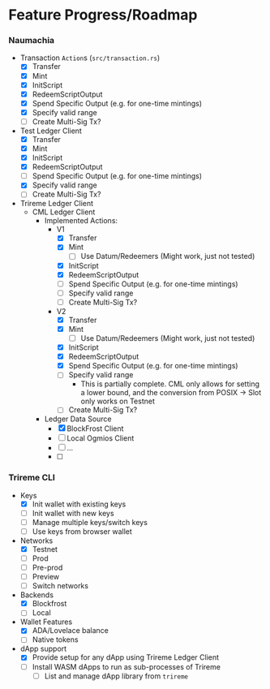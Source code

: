 # Feature Progress/Roadmap

### Naumachia
- Transaction `Action`s (`src/transaction.rs`) 
  - [x] Transfer
  - [x] Mint
  - [x] InitScript
  - [x] RedeemScriptOutput
  - [x] Spend Specific Output (e.g. for one-time mintings) 
  - [x] Specify valid range
  - [ ] Create Multi-Sig Tx?
- Test Ledger Client
  - [x] Transfer
  - [x] Mint
  - [x] InitScript
  - [x] RedeemScriptOutput
  - [ ] Spend Specific Output (e.g. for one-time mintings)
  - [x] Specify valid range
  - [ ] Create Multi-Sig Tx?
- Trireme Ledger Client
  - CML Ledger Client
    - Implemented Actions:
      - V1
        - [x] Transfer
        - [x] Mint
          - [ ] Use Datum/Redeemers (Might work, just not tested)
        - [x] InitScript
        - [x] RedeemScriptOutput
        - [ ] Spend Specific Output (e.g. for one-time mintings)
        - [ ] Specify valid range
        - [ ] Create Multi-Sig Tx?
      - V2
        - [x] Transfer
        - [x] Mint
          - [ ] Use Datum/Redeemers (Might work, just not tested)
        - [x] InitScript
        - [x] RedeemScriptOutput
        - [x] Spend Specific Output (e.g. for one-time mintings)
        - [ ] Specify valid range
          - This is partially complete. CML only allows for setting a lower bound, and the conversion from POSIX -> Slot only works on Testnet
        - [ ] Create Multi-Sig Tx?
    - Ledger Data Source
      - [x] BlockFrost Client
      - [ ] Local Ogmios Client
      - [ ] ...
      - [ ]

### Trireme CLI
- Keys
  - [x] Init wallet with existing keys
  - [ ] Init wallet with new keys
  - [ ] Manage multiple keys/switch keys
  - [ ] Use keys from browser wallet
- Networks
  - [x] Testnet
  - [ ] Prod
  - [ ] Pre-prod
  - [ ] Preview
  - [ ] Switch networks
- Backends
  - [x] Blockfrost
  - [ ] Local 
- Wallet Features
  - [x] ADA/Lovelace balance
  - [ ] Native tokens
- dApp support
  - [x] Provide setup for any dApp using Trireme Ledger Client
  - [ ] Install WASM dApps to run as sub-processes of Trireme
    - [ ] List and manage dApp library from `trireme`
